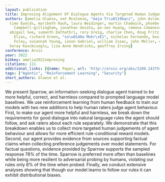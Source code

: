 ```yaml
---
layout: publication
title: Improving Alignment Of Dialogue Agents Via Targeted Human Judgements
authors: [amelia Glaese, nat Mcaleese, "maja Tr\u0119bacz", john Aslanides, vlad Firoiu,
  timo Ewalds, maribeth Rauh, laura Weidinger, martin Chadwick, phoebe Thacker, lucy
    Campbell-gillingham, jonathan Uesato, po-sen Huang, ramona Comanescu, fan Yang,
  abigail See, sumanth Dathathri, rory Greig, charlie Chen, doug Fritz, jaume Sanchez
    Elias, richard Green, "so\u0148a Mokr\xE1", nicholas Fernando, boxi Wu, rachel
    Foley, susannah Young, iason Gabriel, william Isaac, john Mellor, demis Hassabis,
  koray Kavukcuoglu, lisa Anne Hendricks, geoffrey Irving]
conference: Arxiv
year: 2022
bibkey: amelia2022improving
citations: 111
additional_links: [{name: Paper, url: 'http://arxiv.org/abs/2209.14375v1'}]
tags: ["Agentic", "Reinforcement Learning", "Security"]
short_authors: Glaese et al.
---
```

We present Sparrow, an information-seeking dialogue agent trained to be more
helpful, correct, and harmless compared to prompted language model baselines.
We use reinforcement learning from human feedback to train our models with two
new additions to help human raters judge agent behaviour. First, to make our
agent more helpful and harmless, we break down the requirements for good
dialogue into natural language rules the agent should follow, and ask raters
about each rule separately. We demonstrate that this breakdown enables us to
collect more targeted human judgements of agent behaviour and allows for more
efficient rule-conditional reward models. Second, our agent provides evidence
from sources supporting factual claims when collecting preference judgements
over model statements. For factual questions, evidence provided by Sparrow
supports the sampled response 78% of the time. Sparrow is preferred more often
than baselines while being more resilient to adversarial probing by humans,
violating our rules only 8% of the time when probed. Finally, we conduct
extensive analyses showing that though our model learns to follow our rules it
can exhibit distributional biases.